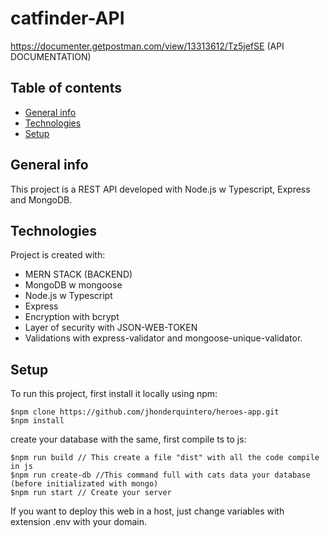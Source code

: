 # catfinder-API

<https://documenter.getpostman.com/view/13313612/Tz5jefSE> (API DOCUMENTATION)

## Table of contents

* [General info](#general-info)
* [Technologies](#technologies)
* [Setup](#setup)

## General info

This project is a REST API developed with Node.js w Typescript, Express and MongoDB.

## Technologies

Project is created with:

* MERN STACK (BACKEND)
* MongoDB w mongoose
* Node.js w Typescript
* Express
* Encryption with bcrypt
* Layer of security with JSON-WEB-TOKEN
* Validations with express-validator and mongoose-unique-validator.

## Setup

To run this project, first install it locally using npm:

```git
$npm clone https://github.com/jhonderquintero/heroes-app.git
$npm install
```

create your database with the same, first compile ts to js:

```git
$npm run build // This create a file "dist" with all the code compile in js
$npm run create-db //This command full with cats data your database (before initializated with mongo)
$npm run start // Create your server
```

If you want to deploy this web in a host, just change variables with extension .env with your domain.
